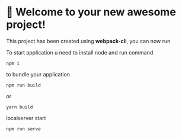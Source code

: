 # 🚀 Welcome to your new awesome project!

This project has been created using **webpack-cli**, you can now run

To start application u need to install node and run command 

```
npm i
```

to bundle your application

```
npm run build
```

or

```
yarn build
```

localserver start 

```
npm run serve
```

